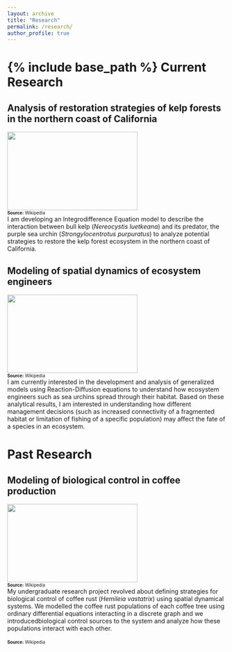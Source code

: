 ```yaml
---
layout: archive
title: "Research"
permalink: /research/
author_profile: true
---
```

{% include base_path %}
Current Research
======
## Analysis of restoration strategies of kelp forests in the northern coast of California
<img style="float: none;" src="https://jarroyoe.github.io/images/sea-urchins.jpg" width="300" height="180"> <br><font size="-2"><b>Source:</b> Wikipedia</font>
<br>I am developing an Integrodifference Equation model to describe the interaction between bull kelp (<i>Nereocystis luetkeana</i>) and its predator, the purple sea urchin (<i>Strongylocentrotus purpuratus</i>) to analyze potential strategies to restore the kelp forest ecosystem in the northern coast of California.


## Modeling of spatial dynamics of ecosystem engineers
<img style="float: none;" src="https://jarroyoe.github.io/images/Kelp_forest-blue.jpg" width="300" height="180"><br><font size="-2"><b>Source:</b> Wikipedia</font>
<br> I am currently interested in the development and analysis of generalized models using Reaction-Diffusion equations to understand how ecosystem engineers such as sea urchins spread through their habitat. Based on these analytical results, I am interested in understanding how different management decisions (such as increased connectivity of a fragmented habitat or limitation of fishing of a specific population) may affect the fate of a species in an ecosystem.

Past Research
======
## Modeling of biological control in coffee production
<img style="float: none;" src="https://jarroyoe.github.io/images/hemileia_vastatrix.jpg" width="300" height="180"><br><font size="-2"><b>Source:</b> Wikipedia</font>
<br> My undergraduate research project revolved about defining strategies for biological control of coffee rust (<i>Hemileia vastatrix</i>) using spatial dynamical systems. We modelled the coffee rust populations of each coffee tree using ordinary differential equations interacting in a discrete graph and we introducedbiological control sources to the system and analyze how these populations interact with each other.
<br><br><font size="-2"><b>Source:</b> Wikipedia</font>


